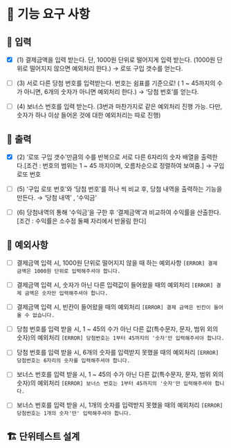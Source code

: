 # **🚀 기능 요구 사항**

## 💬 입력

- [X]  (1) 결제금액을 입력 받는다. 단, 1000원 단위로 떨어지게 입력 받는다. (1000원 단위로 떨어지지 않으면 예외처리 한다.) → 로또 구입 갯수를 얻는다.  

- [ ]  (3) 서로 다른 당첨 번호를 입력받는다. 번호는 쉼표를 기준으로! ( 1 ~ 45까지의 수가 아니면, 6개의 숫자가 아니면 예외처리 한다.) → ‘당첨 번호’를 얻는다. 

- [ ]  (4) 보너스 번호를 입력 받는다. (3번과 마찬가지로 같은 예외처리 진행 가능. 다만, 숫자가 하나 이상 들어온 것에 대한 예외처리는 따로 진행) 

## 📄 출력

- [X]  (2) ‘로또 구입 갯수’만큼의 수를 반복으로 서로 다른 6자리의 숫자 배열을 출력한다.[조건 : 번호의 범위는 1 ~ 45 까지이며, 오름차순으로 정렬하여 보여줌.] → 구입 로또 번호

- [ ]  (5) ‘구입 로또 번호’와 ‘당첨 번호’를 하나 씩 비교 후,  당첨 내역을 출력하는 기능을 만든다. → ‘당첨 내역’ , ‘수익금’

- [ ]  (6)  당첨내역의 통해 ‘수익금’을 구한 후 ‘결제금액’과 비교하여 수익률을 산출한다. [조건 : 수익률은 소수점 둘째 자리에서 반올림 한다]

## 🚫 예외사항

- [ ]  결제금액 입력 시, 1000원 단위로 떨어지지 않을 때 하는 예외사항
    `[ERROR] 결제 금액은 1000원 단위로 입력해주셔야 합니다.`
    
- [ ]  결제금액 입력 시, 숫자가 아닌 다른 입력값이 들어왔을 때의 예외처리
    `[ERROR] 결제 금액은 숫자만 입력해주셔야 합니다.`

- [ ]  결제금액 입력 시, 빈칸이 들어왔을 때의 예외처리
    `[ERROR] 결제 금액은 빈칸이 들어올 수 없습니다.`
    
- [ ]  당첨 번호를 입력 받을 시, 1 ~ 45의 수가 아닌 다른 값(특수문자, 문자, 범위 외의 숫자)의 예외처리
    `[ERROR] 당첨번호는 1부터 45까지의 '숫자'만 입력해주셔야 합니다.`
    
- [ ]  당첨 번호를 입력 받을 시, 6개의 숫자를 입력받지 못했을 때의 예외처리
    `[ERROR] 당첨번호는 6자리의 숫자를 입력해주셔야 합니다.`
    
- [ ]  보너스 번호를 입력 받을 시, 1 ~ 45의 수가 아닌 다른 값(특수문자, 문자, 범위 외의 숫자)의 예외처리
    `[ERROR] 보너스 번호는 1부터 45까지의 '숫자'만 입력해주셔야 합니다.`
    
- [ ]  보너스 번호를 입력 받을 시, 1개의 숫자를 입력받지 못했을 때의 예외처리
    `[ERROR] 당첨번호는 1개의 숫자'만' 입력해주셔야 합니다.`
    

## 🏗️ 단위테스트 설계